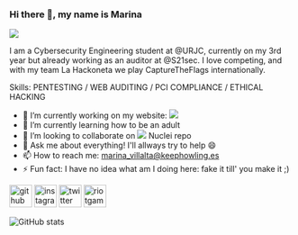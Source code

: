 ### Hi there 👋, my name is Marina
![](https://i.imgur.com/4llSTgM.png)

I am a Cybersecurity Engineering student at @URJC, currently on my 3rd year but already working as an auditor at @S21sec. I love competing, and with my team La Hackoneta we play CaptureTheFlags internationally. 

Skills: PENTESTING / WEB AUDITING / PCI COMPLIANCE / ETHICAL HACKING

- 🔭 I’m currently working on my website: ![](keephowling.es)
- 🌱 I’m currently learning how to be an adult 
- 👯 I’m looking to collaborate on ![](projectdiscovery.io) Nuclei repo 
- 💬 Ask me about everything! I'll allways try to help 😄 
- 📫 How to reach me: marina_villalta@keephowling.es 
- ⚡ Fun fact: I have no idea what am I doing here: fake it till' you make it ;) 


[<img src='https://cdn.jsdelivr.net/npm/simple-icons@3.0.1/icons/github.svg' alt='github' height='40'>](https://github.com/KeepHowling)  [<img src='https://cdn.jsdelivr.net/npm/simple-icons@3.0.1/icons/instagram.svg' alt='instagram' height='40'>](https://www.instagram.com/mariiina_585/)  [<img src='https://cdn.jsdelivr.net/npm/simple-icons@3.0.1/icons/twitter.svg' alt='twitter' height='40'>](https://twitter.com/Basilisco585)  [<img src='https://cdn.jsdelivr.net/npm/simple-icons@3.0.1/icons/riotgames.svg' alt='riotgames' height='40'>](https://tracker.gg/valorant/profile/riot/Basilisco585%23585/overview)  

![GitHub stats](https://github-readme-stats.vercel.app/api?username=KeepHowling&show_icons=true)  
